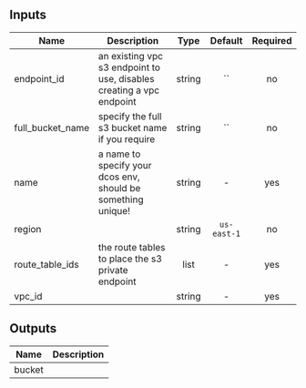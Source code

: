 
## Inputs

| Name | Description | Type | Default | Required |
|------|-------------|:----:|:-----:|:-----:|
| endpoint_id | an existing vpc s3 endpoint to use, disables creating a vpc endpoint | string | `` | no |
| full_bucket_name | specify the full s3 bucket name if you require | string | `` | no |
| name | a name to specify your dcos env, should be something unique! | string | - | yes |
| region |  | string | `us-east-1` | no |
| route_table_ids | the route tables to place the s3 private endpoint | list | - | yes |
| vpc_id |  | string | - | yes |

## Outputs

| Name | Description |
|------|-------------|
| bucket |  |

